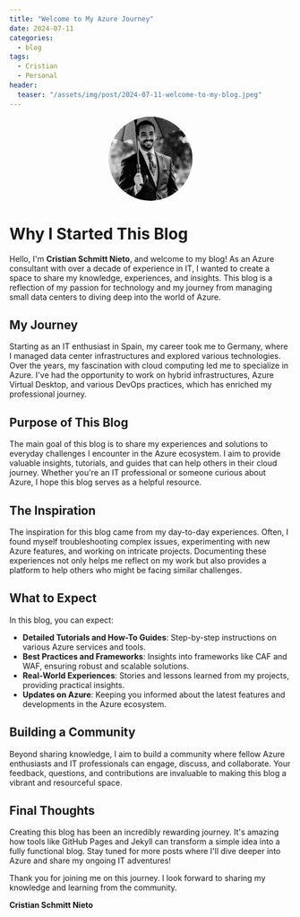 ```yaml
---
title: "Welcome to My Azure Journey"
date: 2024-07-11
categories: 
  - blog
tags: 
  - Cristian
  - Personal
header:
  teaser: "/assets/img/post/2024-07-11-welcome-to-my-blog.jpeg"
---
```


<div style="text-align: center;">
  <img src="/assets/img/avatar-csn.jpeg" alt="Cristian Schmitt Nieto" style="width: 150px; height: 150px; border-radius: 50%;"/>
</div>

# Why I Started This Blog

Hello, I'm **Cristian Schmitt Nieto**, and welcome to my blog! As an Azure consultant with over a decade of experience in IT, I wanted to create a space to share my knowledge, experiences, and insights. This blog is a reflection of my passion for technology and my journey from managing small data centers to diving deep into the world of Azure.

## My Journey

Starting as an IT enthusiast in Spain, my career took me to Germany, where I managed data center infrastructures and explored various technologies. Over the years, my fascination with cloud computing led me to specialize in Azure. I've had the opportunity to work on hybrid infrastructures, Azure Virtual Desktop, and various DevOps practices, which has enriched my professional journey.

## Purpose of This Blog

The main goal of this blog is to share my experiences and solutions to everyday challenges I encounter in the Azure ecosystem. I aim to provide valuable insights, tutorials, and guides that can help others in their cloud journey. Whether you're an IT professional or someone curious about Azure, I hope this blog serves as a helpful resource.

## The Inspiration

The inspiration for this blog came from my day-to-day experiences. Often, I found myself troubleshooting complex issues, experimenting with new Azure features, and working on intricate projects. Documenting these experiences not only helps me reflect on my work but also provides a platform to help others who might be facing similar challenges.

## What to Expect

In this blog, you can expect:
- **Detailed Tutorials and How-To Guides**: Step-by-step instructions on various Azure services and tools.
- **Best Practices and Frameworks**: Insights into frameworks like CAF and WAF, ensuring robust and scalable solutions.
- **Real-World Experiences**: Stories and lessons learned from my projects, providing practical insights.
- **Updates on Azure**: Keeping you informed about the latest features and developments in the Azure ecosystem.

## Building a Community

Beyond sharing knowledge, I aim to build a community where fellow Azure enthusiasts and IT professionals can engage, discuss, and collaborate. Your feedback, questions, and contributions are invaluable to making this blog a vibrant and resourceful space.

## Final Thoughts

Creating this blog has been an incredibly rewarding journey. It's amazing how tools like GitHub Pages and Jekyll can transform a simple idea into a fully functional blog. Stay tuned for more posts where I'll dive deeper into Azure and share my ongoing IT adventures!

Thank you for joining me on this journey. I look forward to sharing my knowledge and learning from the community.

**Cristian Schmitt Nieto**
